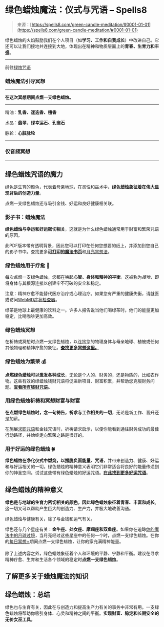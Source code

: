 <!--yml

分类：未分类

日期：2024-06-12 19:56:34

-->

# 绿色蜡烛魔法：仪式与咒语 – Spells8

> 来源：[https://spells8.com/green-candle-meditation/#0001-01-01](https://spells8.com/green-candle-meditation/#0001-01-01)

绿色蜡烛的火焰鼓励我们在个人项目（如**学习、工作和自我成长**）中改进自己。它还可以让我们接地并连接到大地，体现出在精神和物质层面上的**青春、生育力和丰盛**。

* * *

前往[绿烛咒语](https://spells8.com/green-candle-meditation/#spells)

### 蜡烛魔法引导冥想

* * *

**在这次冥想期间点燃一支绿色蜡烛。**

* * *

精油：**乳香、迷迭香、檀香**

水晶：**翡翠、绿幸运石、孔雀石**

脉轮：**心脏脉轮**

* * *

### 仅音频冥想

* * *

## 绿色蜡烛咒语的魔力

绿色是生育的颜色，代表着母亲地球，在灵性和巫术中，**绿色蜡烛象征着在伟大显现背后的创造力量**。

点燃一支绿色蜡烛还与吸引金钱、好运和良好健康相关联。

### 影子书：蜡烛魔法

**绿色蜡烛与幸运和好运密切相关**，这就是为什么绿色蜡烛通常用于财富和繁荣咒语的原因。

此PDF版本带有透明背景，因此您可以打印在任何您想要的纸上，并添加到您自己的影子书中。查找更多[**可打印的魔法书页**](https://spells8.com/printable-pages-book-shadows/)和[月亮冥想法](https://spells8.com/magic/esbats/)。

### 绿色蜡烛用于疗愈 💚

每次点燃一支绿色蜡烛，您都在唤起**心智、身体和精神的平衡**。这被称为*接地*，即将身体与其根源连接以创建牢不可破的安全和稳定。

注意：精神疗愈不能替代医疗治疗或心理治疗。如果您有严重的健康失衡，请就医或访问[WebMD症状检查器](https://symptoms.webmd.com/default.htm)。

绿茶是地球上最健康的饮料之一。许多人报告说当他们喝绿茶时，他们的能量更加稳定，比喝咖啡更加高效。

### 绿色蜡烛冥想

在祈祷或冥想时点燃一支绿色蜡烛，以连接您的物理身体与母亲地球、植被或任何其他物理和精神疗愈的象征。[**查找更多冥想这里。**](https://spells8.com/magic/guided-meditations/)

### 绿色蜡烛为繁荣 💰

**点燃绿色蜡烛可以激发各种成长**，无论是个人的、财务的，还是物质的，比如农作物。这些有效的绿蜡烛钱财咒语将促进新项目、财富积累，并帮助您克服财务问题。**[查看所有钱财咒语](https://spells8.com/money-spells/)。**

### 用绿色蜡烛祈祷和冥想财富与财富

**在点燃绿色蜡烛时，念一句祷告，祈求与工作相关的一切**，无论是新工作、晋升还是加薪。

在施展[求职咒语](https://spells8.com/job-career-spells/)和金钱咒语时，祈祷请求启示，以便你能看到通往财务成功的最佳行动路径，并始终走向繁荣之路是很好的。

### 用于好运的绿色蜡烛 🍀

**绿色蜡烛在净化仪式中燃烧，以摆脱负面能量、咒语**，并带来创造力、健康、好运和与好运相关的一切。绿色蜡烛的精神意义表明它们非常适合将良好的能量传递到你的神圣空间。试试这些带有绿色蜡烛的好运咒语。[**在此找到更多好运咒语**](https://spells8.com/good-luck-spells/)。

## 绿色蜡烛的精神意义

**绿色是与地球的生育力密切相关的颜色，因此绿色蜡烛象征着青春、丰富和成长**。这一切又可以帮助产生巨大的创造力、生产力，并极大地改善沟通。

绿色蜡烛与健康有关，除了与金钱和运气有关。

绿色还与几个星座有关：**金牛座、处女座、摩羯座和双鱼座**。如果你在追踪[你的魔法中的月球过境](https://spells8.com/spell-for-today/)，当月亮经过这些星座中的任何一个时，点燃一支绿色蜡烛。在你的[每日冥想⭐](https://spells8.com/wiccan-devotional/)期间点燃一支绿色蜡烛，让你的家充满精神能量。

除了上述内容之外，绿色蜡烛象征着个人和环境的平静、宁静和平衡。建议在寻求精神疗愈、生育和生活各个领域的稳定时**点燃一支绿色蜡烛**。

## 了解更多关于蜡烛魔法的知识

## 绿色蜡烛：总结

绿色也与生育有关，因此在与创造力和提高生产力有关的事务中非常有用。一支绿色蜡烛将帮助你吸引身体、心灵和精神之间的平衡。**实现财富、稳定和长期安全的无价女巫工具**。

